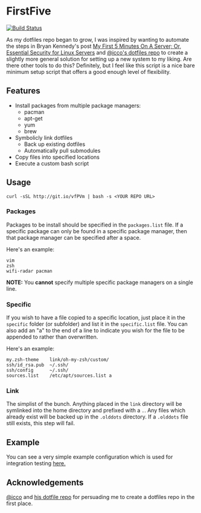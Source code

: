 # FirstFive
[![Build Status](https://travis-ci.org/AndrewGuenther/firstfive.svg?branch=master)](https://travis-ci.org/AndrewGuenther/firstfive)

As my dotfiles repo began to grow, I was inspired by wanting to automate the steps in Bryan Kennedy's post [My First 5 Minutes On A Server; Or, Essential Security for Linux Servers](http://plusbryan.com/my-first-5-minutes-on-a-server-or-essential-security-for-linux-servers) and [@icco's dotfiles repo](https://github.com/icco) to create a slightly more general solution for setting up a new system to my liking. Are there other tools to do this? Definitely, but I feel like this script is a nice bare minimum setup script that offers a good enough level of flexibility.

## Features

* Install packages from multiple package managers:
  * pacman
  * apt-get
  * yum
  * brew
* Symbolicly link dotfiles
  * Back up existing dotfiles
  * Automatically pull submodules
* Copy files into specified locations
* Execute a custom bash script

## Usage

```
curl -sSL http://git.io/vfPVm | bash -s <YOUR REPO URL>
```

### Packages

Packages to be install should be specified in the ```packages.list``` file. If a specific package can only be found in a specific package manager, then that package manager can be specified after a space.

Here's an example:
```
vim
zsh
wifi-radar pacman
```

**NOTE:** You **cannot** specify multiple specific package managers on a single line.

### Specific

If you wish to have a file copied to a specific location, just place it in the ```specific``` folder (or subfolder) and list it in the ```specific.list``` file. You can also add an "a" to the end of a line to indicate you wish for the file to be appended to rather than overwritten.

Here's an example:
```
my.zsh-theme    link/oh-my-zsh/custom/
ssh/id_rsa.pub  ~/.ssh/
ssh/config      ~/.ssh/
sources.list    /etc/apt/sources.list a
```

### Link

The simplist of the bunch. Anything placed in the ```link``` directory will be symlinked into the home directory and prefixed with a ```.```. Any files which already exist will be backed up in the ```.olddots``` directory. If a ```.olddots``` file still exists, this step will fail.

## Example

You can see a very simple example configuration which is used for integration testing [here.](https://github.com/AndrewGuenther/firstfive-example)

## Acknowledgements

[@icco](https://github.com/icco) and [his dotfile repo](https://github.com/icco/dotFiles) for persuading me to create a dotfiles repo in the first place.
